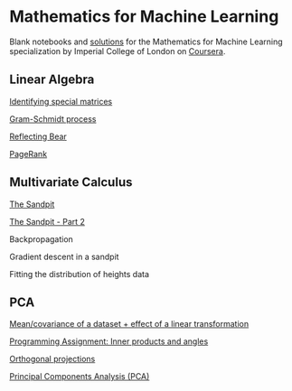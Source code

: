 # Mathematics for Machine Learning

Blank notebooks and [solutions](https://github.com/claramatos/math-for-ml/tree/solutions) for the Mathematics for Machine Learning 
specialization by Imperial College of London on [Coursera](https://www.coursera.org/specializations/mathematics-machine-learning).

## Linear Algebra

[Identifying special matrices](https://github.com/claramatos/math-for-ml/blob/master/linear-algebra/IdentifyingSpecialMatrices.ipynb)

[Gram-Schmidt process](https://github.com/claramatos/math-for-ml/blob/master/linear-algebra/GramSchmidtProcess.ipynb)

[Reflecting Bear](https://github.com/claramatos/math-for-ml/blob/master/linear-algebra/ReflectingBear.ipynb)

[PageRank](https://github.com/claramatos/math-for-ml/blob/master/linear-algebra/PageRank.ipynb)

## Multivariate Calculus

[The Sandpit](https://github.com/claramatos/math-for-ml/blob/master/multivariate-calculus/TheSandpit.ipynb)

[The Sandpit - Part 2](https://github.com/claramatos/math-for-ml/blob/master/multivariate-calculus/TheSandpitPart2.ipynb)

Backpropagation

Gradient descent in a sandpit

Fitting the distribution of heights data

## PCA

[Mean/covariance of a dataset + effect of a linear transformation](https://github.com/claramatos/math-for-ml/blob/master/pca/week1.ipynb)

[Programming Assignment: Inner products and angles](https://github.com/claramatos/math-for-ml/blob/master/pca/week2.ipynb)

[Orthogonal projections](https://github.com/claramatos/math-for-ml/blob/master/pca/week3.ipynb)

[Principal Components Analysis (PCA)](https://github.com/claramatos/math-for-ml/blob/master/pca/week4.ipynb)